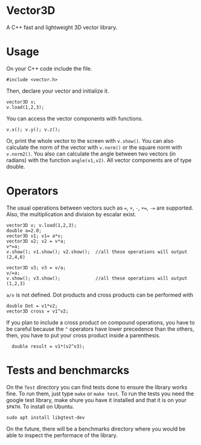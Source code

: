 # Vector3D

A C++ fast and lightweight 3D vector library.

# Usage
On your C++ code include the file.
```
#include <vector.h>
```
Then, declare your vector and initialize it.
```
vector3D v;
v.load(1,2,3);
```
You can access the vector components with functions.
```
v.x(); v.y(); v.z();
```
Or, print the whole vector to the screen with `v.show()`. You can also calculate the norm of the vector with `v.norm()` or the square norm with `v.norm2()`. You also can calculate the angle between two vectors (in radians) with the function `angle(v1,v2)`.  All vector components are of type double. 

# Operators

The usual operations between vectors such as `=`, `+`, `-`, `+=`, `-=` are supported. Also, the multiplication and division by escalar exist.
```
vector3D v; v.load(1,2,3);
double a=2.0;
vector3D v1; v1= a*v; 
vector3D v2; v2 = v*a; 
v*=a;                                  
v.show(); v1.show(); v2.show();  //all these operations will output (2,4,6)
  
vector3D v3; v3 = v/a; 
v/=a;                                  
v.show(); v3.show();             //all these operations will output (1,2,3)
```

`a/v` is not defined. Dot products and cross products can be performed with
```
double Dot = v1*v2;
vector3D cross = v1^v2;
```
If you plan to include a cross product on compound operations, you have to be careful because the `^` operators have lower precedence than the others, then, you have to put your cross product inside a parenthesis.
```
  double result = v1*(v2^v3);
```
# Tests and benchmarcks

On the `Test` directory you can find tests done to ensure the library works fine. To run them, just type `make` or `make test`. To run the tests you need the google test library, make shure you have it installed and that it is on your `$PATH`. To install on Ubuntu.
```
sudo apt install libgtest-dev
```
On the future, there will be a benchmarks directory where you would be able to inspect the performace of the library.

